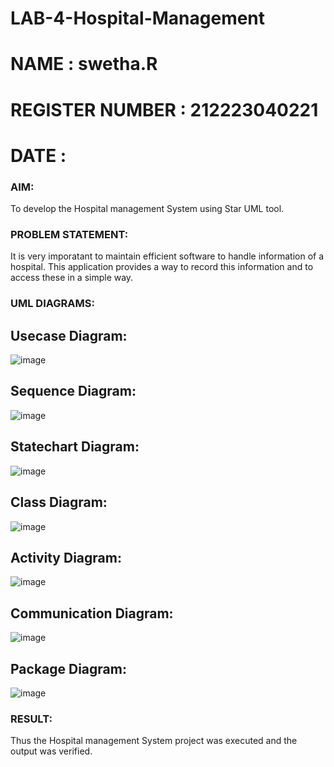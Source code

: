 # LAB-4-Hospital-Management
# NAME : swetha.R
# REGISTER NUMBER : 212223040221
# DATE : 
### AIM:
To develop the Hospital management System using Star UML tool.
### PROBLEM STATEMENT:
It is very imporatant to maintain efficient software to handle information of a hospital.
This application provides a way to record this information and to access these in a simple way.

### UML DIAGRAMS:
## Usecase Diagram:
![image](https://github.com/22002525karthikeyan/LAB-4-Hospital-Management/assets/118708040/46eae1cd-9591-405e-8a0e-c9df59782282)
## Sequence Diagram:
![image](https://github.com/22002525karthikeyan/LAB-4-Hospital-Management/assets/118708040/eea13653-110d-43a3-9f39-bda0e7c0db41)
## Statechart Diagram:
![image](https://github.com/22002525karthikeyan/LAB-4-Hospital-Management/assets/118708040/9f1680e9-7e07-4654-8e22-84a0980b7672)
## Class Diagram:
![image](https://github.com/22002525karthikeyan/LAB-4-Hospital-Management/assets/118708040/b7a8869f-13a5-41f0-8eb0-2575af96fc69)
## Activity Diagram:
![image](https://github.com/22002525karthikeyan/LAB-4-Hospital-Management/assets/118708040/921042da-2023-4388-beea-150d4d5de45a)
## Communication Diagram:
![image](https://github.com/22002525karthikeyan/LAB-4-Hospital-Management/assets/118708040/d01ed0aa-279d-4456-9a94-050f5a6f10d5)
## Package Diagram:
![image](https://github.com/22002525karthikeyan/LAB-4-Hospital-Management/assets/118708040/6ad8b234-e206-45a7-920c-762446d933af)
### RESULT:
Thus the Hospital management System project was executed and the output was verified.
